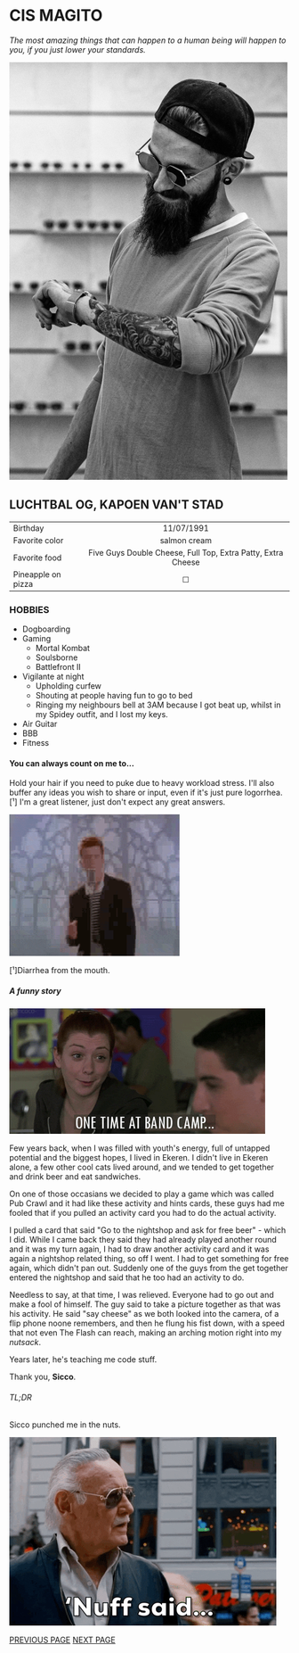 <h1>CIS MAGITO</h1>

*The most amazing things that can happen to a human being will happen to you, if you just lower your standards.*

![image](https://raw.githubusercontent.com/Beardificent/markdown-challenge/master/cis.png)

<h2>LUCHTBAL OG, KAPOEN VAN'T STAD</h2>

| | |
|    :---   |    :----:   |
| Birthday | 11/07/1991|
| Favorite color | salmon cream |
| Favorite food | Five Guys Double Cheese, Full Top, Extra Patty, Extra Cheese |
| Pineapple on pizza | &#9744; |

 <h3>HOBBIES</h3>

- Dogboarding
- Gaming
    -  Mortal Kombat
    -  Soulsborne
    -  Battlefront II
-  Vigilante at night
    -  Upholding curfew
    -  Shouting at people having fun to go to bed
    -  Ringing my neighbours bell at 3AM because I got beat up, whilst in my Spidey outfit, and I lost my keys.
-  Air Guitar
-  BBB
-  Fitness



<h4>You can always count on me to...</h4>

Hold your hair if you need to puke due to heavy workload stress.
I'll also buffer any ideas you wish to share or input, even if it's just pure logorrhea.[¹]
I'm a great listener, just don't expect any great answers.

![Alt Text](https://raw.githubusercontent.com/Beardificent/markdown-challenge/master/giphy.gif)


[¹]Diarrhea from the mouth.


<h5>A funny story</h5>

![Alt Text](https://raw.githubusercontent.com/Beardificent/markdown-challenge/master/giphy-downsized.gif)

Few years back, when I was filled with youth's energy, full of untapped potential and the biggest hopes, I lived in Ekeren.
I didn't live in Ekeren alone, a few other cool cats lived around, and we tended to get together and drink beer and eat sandwiches.

On one of those occasians we decided to play a game which was called Pub Crawl and it had like these activity and hints cards,
these guys had me fooled that if you pulled an activity card you had to do the actual activity. 

I pulled a card that said "Go to the nightshop and ask for free beer" - which I did. While I came back they said they had already
played another round and it was my turn again, I had to draw another activity card and it was again a nightshop related thing, so off I went.
I had to get something for free again, which didn't pan out. Suddenly one of the guys from the get together entered the nightshop and said that he too had an activity to do.

Needless to say, at that time, I was relieved. Everyone had to go out and make a fool of himself. The guy said to take a picture together as that was his activity.
He said "say cheese" as we both looked into the camera, of a flip phone noone remembers, and then he flung his fist down, 
with a speed that not even The Flash can reach, making an arching motion right into my _nutsack_.

Years later, he's teaching me code stuff.

Thank you, **Sicco**.

<h6>TL;DR</h6>

Sicco punched me in the nuts.

 ![Alt Text](https://raw.githubusercontent.com/Beardificent/markdown-challenge/master/nuffsaid.gif)






[PREVIOUS PAGE](https://github.com/awet100/markdown-challenges)         [NEXT PAGE](https://link.com/)